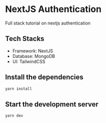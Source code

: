 # NextJS Authentication

Full stack tutorial on nextjs authentication

## Tech Stacks
- Framework: NextJS
- Database: MongoDB
- UI: TailwindCSS

## Install the dependencies
```bash
yarn install
```

## Start the development server
```bash
yarn dev
```